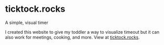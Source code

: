 # ticktock.rocks
A simple, visual timer

I created this website to give my toddler a way to visualize timeout but it can also work for meetings, cooking, and more. View at [ticktock.rocks](https://ticktock.rocks/).
